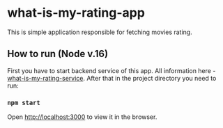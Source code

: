 # what-is-my-rating-app

This is simple application responsible for fetching movies rating.

## How to run (Node v.16)
First you have to start backend service of this app. All information here - [what-is-my-rating-service](https://gitlab.com/bartekszerlag/what-is-my-rating-service).
After that in the project directory you need to run:

### `npm start`

Open [http://localhost:3000](http://localhost:3000) to view it in the browser.
